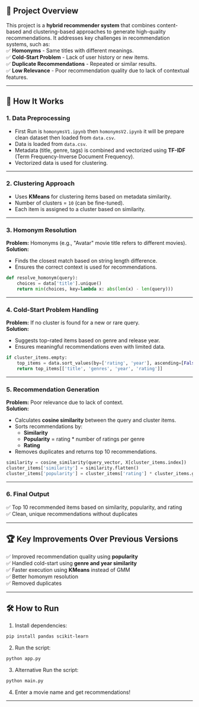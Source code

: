 ## 📌 **Project Overview**  
This project is a **hybrid recommender system** that combines content-based and clustering-based approaches to generate high-quality recommendations. It addresses key challenges in recommendation systems, such as:  
✅ **Homonyms** - Same titles with different meanings.  
✅ **Cold-Start Problem** - Lack of user history or new items.  
✅ **Duplicate Recommendations** - Repeated or similar results.  
✅ **Low Relevance** - Poor recommendation quality due to lack of contextual features.  

---

## 🚀 **How It Works**  
### 1. **Data Preprocessing**  
- First Run is `homonymsV1.ipynb` then `homonymsV2.ipynb` it will be prepare clean dataset then loaded from `data.csv`.  
- Data is loaded from `data.csv`.  
- Metadata (title, genre, tags) is combined and vectorized using **TF-IDF** (Term Frequency-Inverse Document Frequency).  
- Vectorized data is used for clustering.  

---

### 2. **Clustering Approach**  
- Uses **KMeans** for clustering items based on metadata similarity.  
- Number of clusters = `10` (can be fine-tuned).  
- Each item is assigned to a cluster based on similarity.  

---

### 3. **Homonym Resolution**  
**Problem:** Homonyms (e.g., "Avatar" movie title refers to different movies).  
**Solution:**  
- Finds the closest match based on string length difference.  
- Ensures the correct context is used for recommendations.  

```python
def resolve_homonym(query):
    choices = data['title'].unique()
    return min(choices, key=lambda x: abs(len(x) - len(query)))
```

---

### 4. **Cold-Start Problem Handling**  
**Problem:** If no cluster is found for a new or rare query.  
**Solution:**  
- Suggests top-rated items based on genre and release year.  
- Ensures meaningful recommendations even with limited data.  

```python
if cluster_items.empty:
    top_items = data.sort_values(by=['rating', 'year'], ascending=[False, False]).head(5)
    return top_items[['title', 'genres', 'year', 'rating']]
```

---

### 5. **Recommendation Generation**  
**Problem:** Poor relevance due to lack of context.  
**Solution:**  
- Calculates **cosine similarity** between the query and cluster items.  
- Sorts recommendations by:  
  - **Similarity**  
  - **Popularity** = rating * number of ratings per genre  
  - **Rating**  
- Removes duplicates and returns top 10 recommendations.  

```python
similarity = cosine_similarity(query_vector, X[cluster_items.index])
cluster_items['similarity'] = similarity.flatten()
cluster_items['popularity'] = cluster_items['rating'] * cluster_items.groupby('genres')['rating'].transform('count')
```

---

### 6. **Final Output**  
✅ Top 10 recommended items based on similarity, popularity, and rating  
✅ Clean, unique recommendations without duplicates  

---

## 🏆 **Key Improvements Over Previous Versions**  
✅ Improved recommendation quality using **popularity**  
✅ Handled cold-start using **genre and year similarity**  
✅ Faster execution using **KMeans** instead of GMM  
✅ Better homonym resolution  
✅ Removed duplicates  

---

## 🛠️ **How to Run**  
1. Install dependencies:  
```bash
pip install pandas scikit-learn
```
2. Run the script:  
```bash
python app.py
```
3. Alternative Run the script:  
```bash
python main.py
```
4. Enter a movie name and get recommendations!  

---
